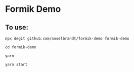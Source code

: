 # Formik Demo

## To use:

```
npx degit github.com/anselbrandt/formik-demo formik-demo

cd formik-demo

yarn

yarn start
```
